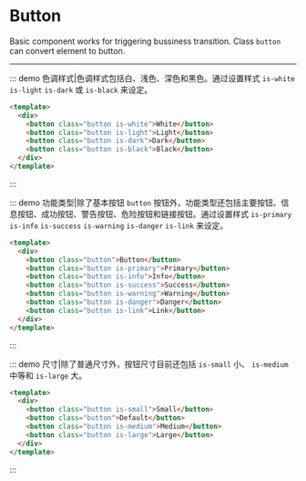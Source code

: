 # Button

Basic component works for triggering bussiness transition. Class `button` can convert element to button.

---

::: demo 色调样式|色调样式包括白、浅色、深色和黑色。通过设置样式 `is-white` `is-light` `is-dark` 或 `is-black` 来设定。

```html
<template>
  <div>
    <button class="button is-white">White</button>
    <button class="button is-light">Light</button>
    <button class="button is-dark">Dark</button>
    <button class="button is-black">Black</button>
  </div>
</template>
```
:::

::: demo 功能类型|除了基本按钮 `button` 按钮外，功能类型还包括主要按钮、信息按钮、成功按钮、警告按钮、危险按钮和链接按钮。通过设置样式 `is-primary` `is-info` `is-success` `is-warning` `is-danger` `is-link` 来设定。

```html
<template>
  <div>
    <button class="button">Button</button>
    <button class="button is-primary">Primary</button>
    <button class="button is-info">Info</button>
    <button class="button is-success">Success</button>
    <button class="button is-warning">Warning</button>
    <button class="button is-danger">Danger</button>
    <button class="button is-link">Link</button>
  </div>
</template>
```
:::

::: demo 尺寸|除了普通尺寸外，按钮尺寸目前还包括 `is-small` 小、 `is-medium` 中等和 `is-large` 大。

```html
<template>
  <div>
    <button class="button is-small">Small</button>
    <button class="button">Default</button>
    <button class="button is-medium">Medium</button>
    <button class="button is-large">Large</button>
  </div>
</template>
```
:::



